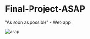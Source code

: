 <h1> Final-Project-ASAP </h1>
</p>

"As soon as possible" - Web app



![asap](https://user-images.githubusercontent.com/73709686/147210859-e1e90c48-49f9-4c9a-9fd2-54995eb4cd9f.png)
</p>
